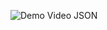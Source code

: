 ![Demo Video JSON](https://drive.google.com/file/d/1Ra8sDgbmCw1n3EzgvuXYUtpwoB8D0I9Z/view?usp=drive_link)
